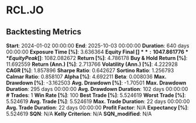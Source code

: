 # RCL.JO

## Backtesting Metrics

**Start**: 2024-01-02 00:00:00
**End**: 2025-10-03 00:00:00
**Duration**: 640 days 00:00:00
**Exposure Time [%]**: 3.636364
**Equity Final [$]**: 1047.861776
**Equity Peak [$]**: 1082.082672
**Return [%]**: 4.786178
**Buy & Hold Return [%]**: 11.692559
**Return (Ann.) [%]**: 2.713766
**Volatility (Ann.) [%]**: 4.222928
**CAGR [%]**: 1.857896
**Sharpe Ratio**: 0.642627
**Sortino Ratio**: 1.256793
**Calmar Ratio**: 0.858107
**Alpha [%]**: 4.692211
**Beta**: 0.008036
**Max. Drawdown [%]**: -3.162503
**Avg. Drawdown [%]**: -1.70501
**Max. Drawdown Duration**: 295 days 00:00:00
**Avg. Drawdown Duration**: 102 days 00:00:00
**# Trades**: 1
**Win Rate [%]**: 100
**Best Trade [%]**: 5.524619
**Worst Trade [%]**: 5.524619
**Avg. Trade [%]**: 5.524619
**Max. Trade Duration**: 22 days 00:00:00
**Avg. Trade Duration**: 22 days 00:00:00
**Profit Factor**: N/A
**Expectancy [%]**: 5.524619
**SQN**: N/A
**Kelly Criterion**: N/A
**SQN_modified**: N/A